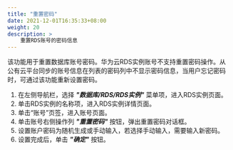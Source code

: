 ```yaml
---
title: "重置密码"
date: 2021-12-01T16:35:33+08:00
weight: 20
description: >
    重置RDS账号的密码信息
---
```


该功能用于重置数据库账号密码。华为云RDS实例账号不支持重置密码操作。从公有云平台同步的账号信息在列表的密码列中不显示密码信息，当用户忘记密码时，可通过该功能重新设置密码。

1. 在左侧导航栏，选择 **_"数据库/RDS/RDS实例"_** 菜单项，进入RDS实例页面。
2. 单击RDS实例的名称项，进入RDS实例详情页面。
2. 单击“账号”页签，进入账号页面。
2. 单击账号右侧操作列 **_"重置密码"_** 按钮，弹出重置密码对话框。
3. 设置账户密码为随机生成或手动输入，若选择手动输入，需要输入新密码。
4. 设置完成后，单击 **_"确定"_** 按钮。 